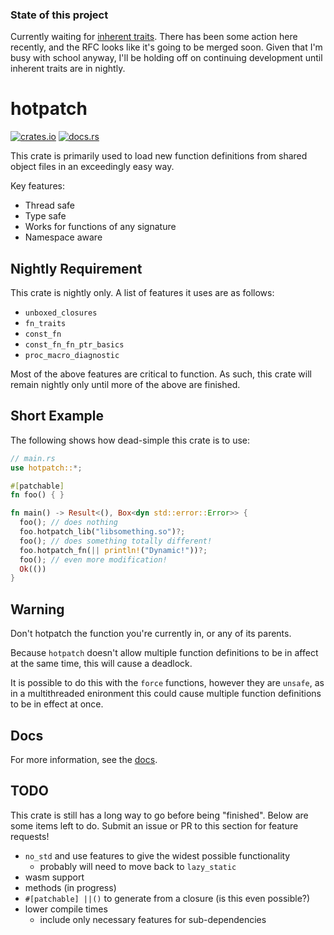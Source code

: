 ### State of this project
Currently waiting for [inherent traits](https://github.com/rust-lang/rfcs/pull/2375). There has been some action here recently, and the RFC looks like it's going to be merged soon. Given that I'm busy with school anyway, I'll be holding off on continuing development until inherent traits are in nightly.

# hotpatch
[![crates.io](https://img.shields.io/crates/v/hotpatch.svg)](https://crates.io/crates/hotpatch)
[![docs.rs](https://docs.rs/hotpatch/badge.svg)](https://docs.rs/hotpatch)

This crate is primarily used to load new function definitions from shared
object files in an exceedingly easy way.

Key features:
- Thread safe
- Type safe
- Works for functions of any signature
- Namespace aware

## Nightly Requirement
This crate is nightly only. A list of features it uses are as follows:
- `unboxed_closures`
- `fn_traits`
- `const_fn`
- `const_fn_fn_ptr_basics`
- `proc_macro_diagnostic`

Most of the above features are critical to function. As such, this crate will remain nightly only until more of the above are finished.

## Short Example
The following shows how
dead-simple this crate is to use:
```rust
// main.rs
use hotpatch::*;

#[patchable]
fn foo() { }

fn main() -> Result<(), Box<dyn std::error::Error>> {
  foo(); // does nothing
  foo.hotpatch_lib("libsomething.so")?;
  foo(); // does something totally different!
  foo.hotpatch_fn(|| println!("Dynamic!"))?;
  foo(); // even more modification!
  Ok(())
}
```

## Warning
Don't hotpatch the function you're currently in, or any of its parents.

Because `hotpatch` doesn't allow multiple function definitions to be in
affect at the same time, this will cause a deadlock.

It is possible to do this with the `force` functions, however they are
`unsafe`, as in a multithreaded enironment this could cause multiple
function definitions to be in effect at once.

## Docs
For more information, see the [docs](https://docs.rs/hotpatch).


## TODO
This crate is still has a long way to go before being "finished". Below are some items left to do. Submit an issue or PR to this section for feature requests!  
- `no_std` and use features to give the widest possible functionality
  - probably will need to move back to `lazy_static`
- wasm support
- methods (in progress)
- `#[patchable] ||()` to generate from a closure (is this even possible?)
- lower compile times
  - include only necessary features for sub-dependencies
